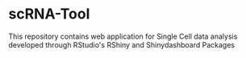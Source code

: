 # scRNA-Tool
This repository contains web application for Single Cell data analysis developed through RStudio's RShiny and Shinydashboard Packages
